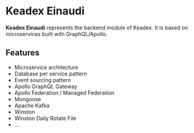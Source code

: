# Keadex Einaudi

**Keadex Einaudi** represents the backend module of Keadex. It is based on microservices built with GraphQL/Apollo.

## Features
- Microservice architecture
- Database per service pattern
- Event sourcing pattern
- Apollo GraphQL Gateway
- Apollo Federation / Managed Federation
- Mongoose
- Apache Kafka
- Winston
- Winston Daily Rotate File
- ...